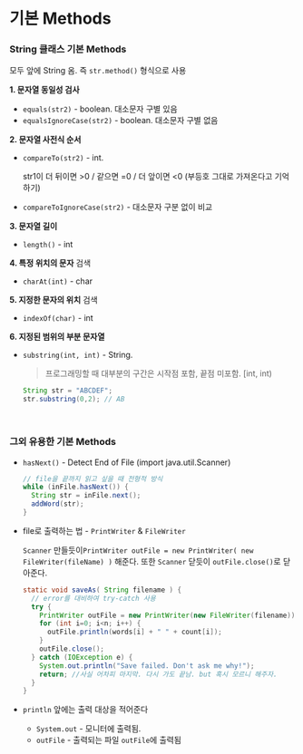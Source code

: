 # 기본 Methods



### String 클래스 기본 Methods

모두 앞에 String 옴. 즉 `str.method()` 형식으로 사용



**1. 문자열 동일성 검사**

- `equals(str2)` - boolean. 대소문자 구별 있음
-  `equalsIgnoreCase(str2)` - boolean. 대소문자 구별 없음



**2. 문자열 사전식 순서**

- `compareTo(str2)` - int.

  str1이 더 뒤이면 >0 / 같으면 =0 / 더 앞이면 <0 (부등호 그대로 가져온다고 기억하기)

- `compareToIgnoreCase(str2)` - 대소문자 구분 없이 비교




**3. 문자열 길이**

- `length()` - int



**4. 특정 위치의 문자** 검색

- `charAt(int)` - char



**5. 지정한 문자의 위치** 검색

- `indexOf(char)` - int



**6. 지정된 범위의 부분 문자열**

- `substring(int, int)` - String. 

  > 프로그래밍할 때 대부분의 구간은 시작점 포함, 끝점 미포함. [int, int)

  ```java
  String str = "ABCDEF";
  str.substring(0,2); // AB 
  ```

  ​



### 그외 유용한 기본 Methods

- `hasNext()` - Detect End of File (import java.util.Scanner)

  ```java
  // file을 끝까지 읽고 싶을 때 전형적 방식
  while (inFile.hasNext()) {
    String str = inFile.next();
    addWord(str);
  }
  ```

- file로 출력하는 법 - `PrintWriter` & `FileWriter`

  `Scanner` 만들듯이`PrintWriter outFile = new PrintWriter( new FileWriter(fileName) )` 해준다. 또한 `Scanner` 닫듯이 `outFile.close()`로 닫아준다.

  ```java
  static void saveAs( String filename ) {
    // error를 대비하여 try-catch 사용 
    try {
      PrintWriter outFile = new PrintWriter(new FileWriter(filename));
      for (int i=0; i<n; i++) {
        outFile.println(words[i] + " " + count[i]);
      }
      outFile.close();
    } catch (IOException e) {
      System.out.println("Save failed. Don't ask me why!");
      return; //사실 어차피 마지막. 다시 가도 끝남. but 혹시 모르니 해주자.
    }
  }
  ```

- `println` 앞에는 출력 대상을 적어준다

  - `System.out` - 모니터에 출력됨.
  - `outFile` - 출력되는 파일 `outFile`에 출력됨
